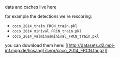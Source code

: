 data and caches live here

for example the detections we're rescoring:
- `coco_2014_train_FRCN_train.pkl`
- `coco_2014_minival_FRCN_train.pkl`
- `coco_2014_valminusminival_FRCN_train.pkl`

you can download them here: [[http://datasets.d2.mpi-inf.mpg.de/hosang17cvpr/coco_2014_FRCN.tar.gz]]
